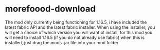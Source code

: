 # morefoood-download
The mod only currently being functioning for 1.16.5, i have included the latest fabric API and the latest fabric installer.
When using the installer, you will get a choice of which version you will want ot install, for this mod you will need to install 1.16.5 (if you do not already use fabric)
when this is installed, just drag the mods .jar file into your mod folder
